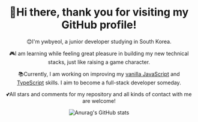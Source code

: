 <div align="center">
<h1>👋Hi there, thank you for visiting my GitHub profile!</h1>
<p>😊I'm ywbyeol, a junior developer studying in South Korea.</p>
<p>🎮I am learning while feeling great pleasure in building my new technical stacks, just like raising a game character.</p>
<p>📚Currently, I am working on improving my <a href="https://developer.mozilla.org/ko/docs/Web/JavaScript">vanilla JavaScript</a> and <a href="https://www.typescriptlang.org/">TypeScript</a> skills. I aim to become a full-stack developer someday.</p>
<p>💕All stars and comments for my repository and all kinds of contact with me are welcome!</p>

![Anurag's GitHub stats](https://github-readme-stats.vercel.app/api?username=chocosora&show_icons=true&theme=github_dark)

</div>

